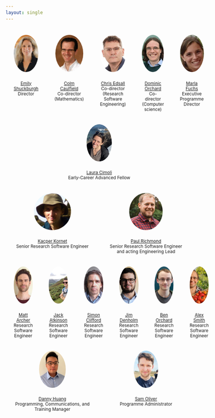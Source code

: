 ```yaml
---
layout: single
---
```


<style>
#container {
  display: flex;
  margin: 0px;
  }
.person
{
 flex: 1;
  float:left;
  padding: 1em;
  margin-right: 10px;
  margin-left: 10px;
  margin-top: 10px;
  text-align:center;
  font-size: smaller;
  }
.person img {
  object-fit: cover;
  border-radius: 50%;
  clear: right;
  display: block;
  margin: auto;
  margin-bottom: 2em;
  height: 100px;
}
span.role {
  display: block;
}
</style>

<!--<h3>Leadership</h3> -->
<div id="container">

<div class="person">
<a href="https://www.cisl.cam.ac.uk/directory/emily-shuckburgh">
<img src="/assets/images/emily-shuckburgh.jpeg" description="Emily Shuckburgh portrait photo" />
Emily Shuckburgh
</a>
<span class='role'>Director</span>
</div>

<div class="person">
<a href="http://www.damtp.cam.ac.uk/person/cpc12">
<img src="/assets/images/colm-caulfield.jpeg" description="Colm Caulfield portrait photo"  />
Colm Caulfield</a>
<span class='role'>Co-director (Mathematics)</span>
</div>

<div class="person">
<a href="https://www.hpc.cam.ac.uk/about-team-christopher-edsall">
<img src="/assets/images/chris-edsall.jpeg" description="Chris Edsall portrait photo"  />
Chris Edsall</a>
<span class='role'>Co-director (Research Software Engineering)</span>
</div>

<div class="person">
<a href="http://dorchard.github.io">
<img src="/assets/images/dominic-orchard.jpeg" description="Dominic Orchard portrait photo"  />
Dominic Orchard</a>
<span class='role'>Co-director (Computer science)</span>
</div>


<div class="person">
<a href="">
<img src="/assets/images/marla_fuchs.jpeg" description="Marla Fuchs portrait photo"  />
Marla Fuchs</a>
<span class='role'>Executive Programme Director</span>
</div>
</div>

<!--<h3>Early-Career Advanced Fellows</h3>-->

<div id="container">
<div class="person">
<a href="">
<img src="/assets/images/laura-cimoli.png" description="Laura Cimoli portrait photo"  />
Laura Cimoli</a>
<span class='role'>Early-Career Advanced Fellow</span>
</div>

</div>


<!-- <h3>Research Software Engineers</h3> -->

<div id="container">

<div class="person">
<a href="">
<img src="/assets/images/kacper-kornet.jpeg" description="Kacper Kornet portrait photo" />
Kacper Kornet
</a>
<span class='role'>Senior Research Software Engineer</span>
</div>

<div class="person">
<a href="">
<img src="/assets/images/paul-richmond.png" description="Paul Richmond portrait photo" />
Paul Richmond
</a>
<span class='role'>Senior Research Software Engineer and acting Engineering Lead</span>
</div>
</div>

<div id="container">
<div class="person">
<a href="">
<img src="/assets/images/matt-archer.png" class='portrait'  description="Matt Archer portrait photo" />
Matt Archer</a>
<span class='role'>Research Software Engineer</span>
</div>


<div class="person">
<a href="">
<img src="/assets/images/jack-atkinson.jpeg" description="Jack Atkinson portrait photo" />
Jack Atkinson</a>
<span class='role'>Research Software Engineer</span>
</div>

<div class="person">
<a href="">
<img src="/assets/images/simon-clifford.jpg" description="Simon Clifford portrait photo" />
Simon Clifford</a>
<span class='role'>Research Software Engineer</span>
</div>

<div class="person">
<a href="">
<img src="/assets/images/jim-denholm.png" description="Jim Denholm portrait photo" />
Jim Denholm</a>
<span class='role'>Research Software Engineer</span>
</div>

<div class="person">
<a href="">
<img src="/assets/images/ben-orchard.png" class='portrait'  description="Ben Orchard portrait photo" />
Ben Orchard</a>
<span class='role'>Research Software Engineer</span>
</div>


<div class="person">
<a href="">
<img src="/assets/images/alex-smith.png" class='portrait' description="Alex Smith portrait photo" />
Alex Smith</a>
<span class='role'>Research Software Engineer</span>
</div>


</div>

<!--<h3>Programme</h3>-->
<div id="container">
<div class="person">
<a href="">
<img src="/assets/images/danny-huang.jpeg" description="Danny Huang portrait photo" />
Danny Huang
</a>
<span class='role'>Programming, Communications, and Training Manager</span>
</div>

<div class="person">
<a href="">
<img src="/assets/images/sam-oliver.png" description="Sam Oliver portrait photo" />
Sam Oliver
</a>
<span class='role'>Programme Administrator</span>
</div>

</div>